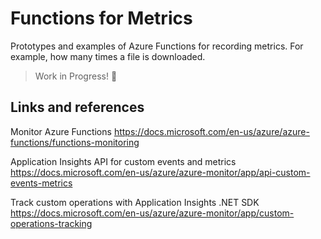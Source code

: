 # Functions for Metrics

Prototypes and examples of Azure Functions for recording metrics. For example, how many times a file
is downloaded.

> Work in Progress! 👷‍

## Links and references

Monitor Azure Functions <https://docs.microsoft.com/en-us/azure/azure-functions/functions-monitoring>

Application Insights API for custom events and metrics <https://docs.microsoft.com/en-us/azure/azure-monitor/app/api-custom-events-metrics>

Track custom operations with Application Insights .NET SDK <https://docs.microsoft.com/en-us/azure/azure-monitor/app/custom-operations-tracking>
